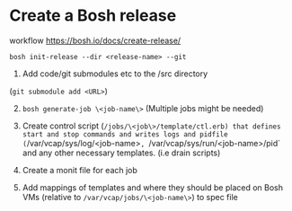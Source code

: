 # Create a Bosh release

workflow https://bosh.io/docs/create-release/

`bosh init-release --dir <release-name> --git`

1. Add code/git submodules etc to the /src directory

(`git submodule add <URL>`)

2. `bosh generate-job \<job-name\>` (Multiple jobs might be needed)

3. Create control script (`/jobs/\<job\>/template/ctl.erb) that defines start and stop commands and writes logs and pidfile (`/var/vcap/sys/log/\<job-name\>`, `/var/vcap/sys/run/\<job-name\>/pid` and any other necessary templates. (i.e drain scripts)

4. Create  a monit file for each job

5. Add mappings of templates and where they should be placed on Bosh VMs (relative to `/var/vcap/jobs/\<job-name\>`) to spec file
